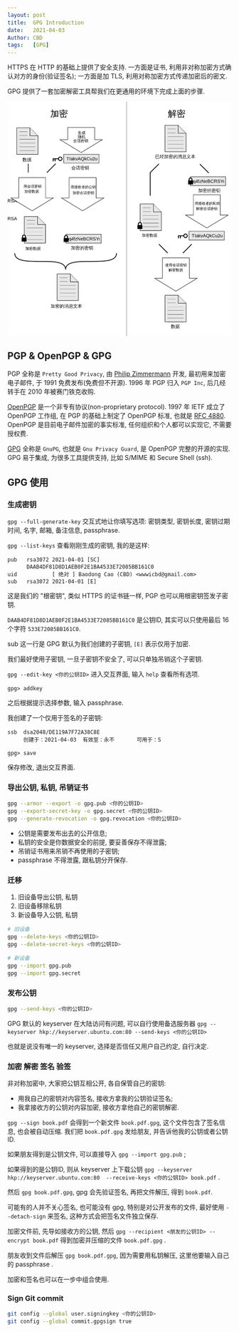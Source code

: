 ```yaml
---
layout: post
title:  GPG Introduction
date:   2021-04-03
Author: CBD
tags:   [GPG]
---
```


HTTPS 在 HTTP 的基础上提供了安全支持. 一方面是证书, 利用非对称加密方式确认对方的身份(验证签名); 一方面是加 TLS, 利用对称加密方式传递加密后的密文.

GPG 提供了一套加密解密工具帮我们在更通用的环境下完成上面的步骤.

![pgp-flow.png](/images/pgp-flow.png)

## PGP & OpenPGP & GPG

PGP 全称是 `Pretty Good Privacy`, 由 [Philip Zimmermann](https://philzimmermann.com/) 开发, 最初用来加密电子邮件, 于 1991 免费发布(免费但不开源).
1996 年 PGP 归入 `PGP Inc`, 后几经转手在 2010 年被赛门铁克收购.

[OpenPGP](https://www.openpgp.org/) 是一个非专有协议(non-proprietary protocol).
1997 年 IETF 成立了 OpenPGP 工作组, 在 PGP 的基础上制定了 OpenPGP 标准, 也就是 [RFC 4880](https://tools.ietf.org/html/rfc4880).
OpenPGP 是目前电子邮件加密的事实标准, 任何组织和个人都可以实现它, 不需要授权费.

[GPG](https://www.gnupg.org/) 全称是 `GnuPG`, 也就是 `Gnu Privacy Guard`, 是 OpenPGP 完整的开源的实现.
GPG 易于集成, 为很多工具提供支持, 比如  S/MIME 和 Secure Shell (ssh).

## GPG 使用

### 生成密钥

`gpg --full-generate-key` 交互式地让你填写选项: 密钥类型, 密钥长度, 密钥过期时间, 名字, 邮箱, 备注信息, passphrase.

`gpg --list-keys` 查看刚刚生成的密钥, 我的是这样:

```text
pub   rsa3072 2021-04-01 [SC]
      DAAB4DF81D8D1AEB0F2E1BA4533E72085BB161C0
uid           [ 绝对 ] Baodong Cao (CBD) <wwwicbd@gmail.com>
sub   rsa3072 2021-04-01 [E]
```

这是我们的 "根密钥", 类似 HTTPS 的证书链一样, PGP 也可以用根密钥签发子密钥.

`DAAB4DF81D8D1AEB0F2E1BA4533E72085BB161C0` 是公钥ID, 其实可以只使用最后 16 个字符 `533E72085BB161C0`.

sub 这一行是 GPG 默认为我们创建的子密钥, `[E]` 表示仅用于加密.

我们最好使用子密钥, 一旦子密钥不安全了, 可以只单独吊销这个子密钥.

`gpg --edit-key <你的公钥ID>` 进入交互界面, 输入 `help` 查看所有选项.

```text
gpg> addkey
```

之后根据提示选择参数, 输入 passphrase.

我创建了一个仅用于签名的子密钥:

```text
ssb  dsa2048/DE119A7F72A38C8E
     创建于：2021-04-03  有效至：永不       可用于：S
```

```text
gpg> save
```

保存修改, 退出交互界面.

### 导出公钥, 私钥, 吊销证书

```zsh
gpg --armor --export -o gpg.pub <你的公钥ID>
gpg --export-secret-key -o gpg.secret <你的公钥ID>
gpg --generate-revocation -o gpg.revocation <你的公钥ID>
```

* 公钥是需要发布出去的公开信息;
* 私钥的安全是你数据安全的前提, 要妥善保存不得泄露;
* 吊销证书用来吊销不再使用的子密钥;
* passphrase 不得泄露, 跟私钥分开保存.

### 迁移

1. 旧设备导出公钥, 私钥
2. 旧设备移除私钥
3. 新设备导入公钥, 私钥

```zsh
# 旧设备
gpg --delete-keys <你的公钥ID>
gpg --delete-secret-keys <你的公钥ID>
```

```zsh
# 新设备
gpg --import gpg.pub
gpg --import gpg.secret
```

### 发布公钥

```zsh
gpg --send-keys <你的公钥ID>
```

GPG 默认的 keyserver 在大陆访问有问题, 可以自行使用备选服务器
`gpg --keyserver hkp://keyserver.ubuntu.com:80 --send-keys <你的公钥ID>`

也就是说没有唯一的 keyserver, 选择是否信任又用户自己约定, 自行决定.

### 加密 解密 签名 验签

非对称加密中, 大家把公钥互相公开, 各自保管自己的密钥:

* 用我自己的密钥对内容签名, 接收方拿我的公钥验证签名;
* 我拿接收方的公钥对内容加密, 接收方拿他自己的密钥解密.

`gpg --sign book.pdf` 会得到一个新文件 `book.pdf.gpg`, 这个文件包含了签名信息, 也会被自动压缩. 我们把 `book.pdf.gpg` 发给朋友, 并告诉他我的公钥或者公钥ID.

如果朋友得到是公钥文件, 可以直接导入 `gpg --import gpg.pub` ;

如果得到的是公钥ID, 则从 keyserver 上下载公钥 `gpg --keyserver hkp://keyserver.ubuntu.com:80  --receive-keys <你的公钥ID> book.pdf` .

然后 `gpg book.pdf.gpg`, gpg 会先验证签名, 再把文件解压, 得到 `book.pdf`.

可能有的人并不关心签名, 也可能没有 gpg, 特别是对公开发布的文件, 最好使用 `--detach-sign` 来签名, 这种方式会把签名文件独立保存.

加密文件前, 先导如接收方的公钥, 然后 `gpg --recipient <朋友的公钥ID> --encrypt book.pdf` 得到加密并压缩的文件 `book.pdf.gpg` .

朋友收到文件后解压 `gpg book.pdf.gpg`, 因为需要用私钥解压, 这里他要输入自己的 passphrase .

加密和签名也可以在一步中组合使用.

### Sign Git commit

```zsh
git config --global user.signingkey <你的公钥ID>
git config --global commit.gpgsign true
```
